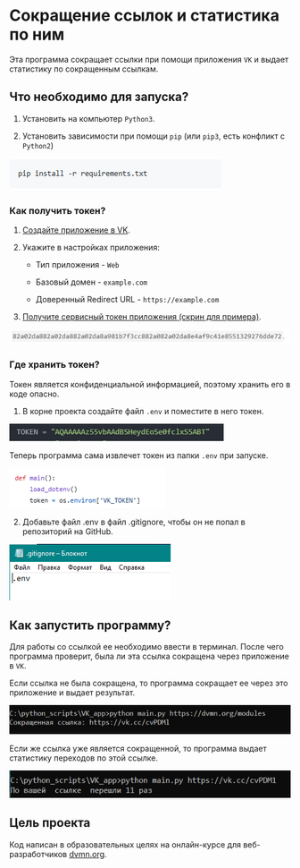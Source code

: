 # Cокращение ссылок и статистика по ним

Эта программа сокращает ссылки при помощи приложения `VK` и выдает статистику по сокращенным ссылкам.

## Что необходимо для  запуска? 

1. Установить на компьютер `Python3`.

2. Установить зависимости при  помощи `pip` (или `pip3`, есть конфликт с `Python2`)

![](https://github.com/IrinaQA423/gists1/blob/main/Screenshot_4.png?raw=true)


### Как получить  токен?

1. [Создайте приложение в VK](https://id.vk.com/about/business/go/docs/ru/vkid/latest/vk-id/connection/create-application#Sozdanie-prilozheniya).

2. Укажите в настройках приложения:

    * Тип приложения - `Web`

    * Базовый домен - `example.com`

    * Доверенный Redirect URL - `https://example.com`

3. [Получите сервисный токен приложения (скрин для примера)](https://id.vk.com/about/business/go/docs/ru/vkid/latest/vk-id/connection/tokens/service-token).

![](https://github.com/IrinaQA423/gists1/blob/main/Screenshot_5.png?raw=true)

### Где  хранить токен?

Токен является конфиденциальной информацией, поэтому хранить его в коде опасно. 
1. В корне проекта создайте файл `.env` и поместите в него токен. 

![](https://github.com/IrinaQA423/gists1/blob/main/Screenshot_7.png?raw=true)

Теперь программа сама извлечет токен из папки `.env` при запуске.

![](https://github.com/IrinaQA423/gists1/blob/main/Screenshot_8.png?raw=true)

2. Добавьте файл .env в файл .gitignore, чтобы он не попал в репозиторий  на  GitHub.

![](https://github.com/IrinaQA423/gists1/blob/main/Screenshot_9.png?raw=true)

## Как запустить  программу?

Для работы со ссылкой ее необходимо ввести в терминал. После чего программа проверит, была ли эта ссылка сокращена через приложение в `VK`.

Если ссылка не была сокращена, то программа сокращает ее через это приложение и выдает результат.

![](https://github.com/IrinaQA423/gists1/blob/main/Screenshot_3.png?raw=true)

Если же ссылка уже является сокращенной, то программа выдает статистику переходов по этой ссылке.

![](https://github.com/IrinaQA423/gists1/blob/main/Screenshot_6.png?raw=true)

## Цель проекта

Код написан в образовательных целях на онлайн-курсе для веб-разработчиков [dvmn.org](https://dvmn.org).